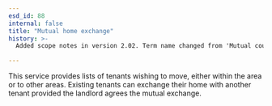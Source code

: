 ```yaml
---
esd_id: 88
internal: false
title: "Mutual home exchange"
history: >-
  Added scope notes in version 2.02. Term name changed from 'Mutual council home exchange' to 'Housing - council - mutual exchange' in version 3.00. Name changed to 'Mutual home exchange' in version 4.00.

---
```


This service provides lists of tenants wishing to move, either within the area or to other areas. Existing tenants can exchange their home with another tenant provided the landlord agrees the mutual exchange.

